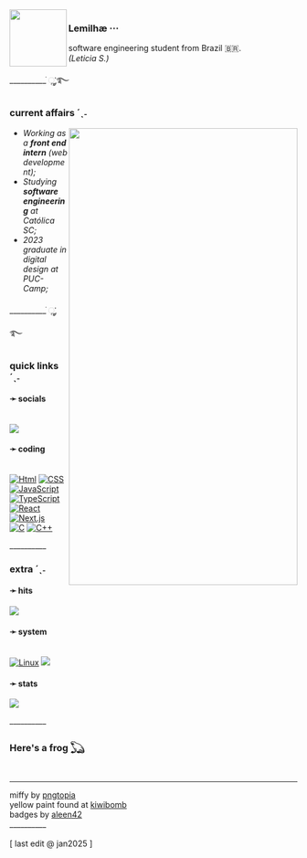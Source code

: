 <img align="left" width="100" src="https://64.media.tumblr.com/90a51284051bf0adc244e7dc6f62a355/99828cd5ccda8289-e5/s640x960/dfda04009a0f73bf20559fd6e443fd670c9d6ccb.pnj">

### **Lemilhæ ···**
software engineering student from Brazil 🇧🇷. <br>
*(Leticia S.)* <br>

<span aria-hidden="true" class="icon">__________ ׂׂૢ་༘࿐</span>

### **current affairs** <span aria-hidden="true" class="icon">´ˎ˗</span>

<img align="right" width="400" height="800" src="https://64.media.tumblr.com/d7dc813b174e7b43d3bcbf1dd5773815/6fd04f06864e90e8-4d/s1280x1920/998b9b4abc9bf431007028a7ed4f9bc8a5ee2886.pnj">

  - *Working as a **front end intern** (web development);*
  - *Studying **software engineering** at Católica SC;*
  - *2023 graduate in digital design at PUC-Camp;*

<span aria-hidden="true" class="icon">__________ ׂׂૢ་༘࿐</span>

### **quick links** <span aria-hidden="true" class="icon">´ˎ˗</span>

#### ➛ **socials** <br><br>
<a href="https://www.linkedin.com/in/leticiacs-design/"><img src="https://img.shields.io/badge/LinkedIn-0077B5?style=for-the-badge&logo=linkedin&logoColor=white"></a>

#### ➛ **coding** <br><br>
<a href="HTML"><img src="https://badges.aleen42.com/src/html5.svg" alt="Html"></a>
<a href="CSS"><img src="https://badges.aleen42.com/src/css3.svg" alt="CSS"></a>
<br>
<a href="JavaScript"><img src="https://badges.aleen42.com/src/javascript.svg" alt="JavaScript"></a>
<a href="TypeScript"><img src="https://badges.aleen42.com/src/typescript.svg" alt="TypeScript"></a>
<a href="React"><img src="https://badges.aleen42.com/src/react.svg" alt="React"></a>
<a href="Nextjs"><img src="https://badges.aleen42.com/src/nextjs.svg" alt="Next.js"></a>
<br>
<a href="C"><img src="https://badges.aleen42.com/src/c.svg" alt="C"></a>
<a href="C++"><img src="https://badges.aleen42.com/src/cpp.svg" alt="C++"></a>

<!--
![website_link]
-->

<span aria-hidden="true" class="icon">__________</span> 

### **extra** <span aria-hidden="true" class="icon">´ˎ˗</span>

#### ➛ **hits**
<a href="Hits"><img src="https://hits.seeyoufarm.com/api/count/incr/badge.svg?url=https%3A%2F%2Fgithub.com%2F{username}1212%2Fhit-counter"></a>

#### ➛ **system** <br><br>
<a href="PC_OS"><img src="https://img.shields.io/badge/Linux-505050?style=for-the-badge&logo=linux" alt="Linux"></a>
<a href="Mobile_OS"><img src="https://img.shields.io/badge/Android-3DDC84?style=for-the-badge&logo=android&logoColor=white"></a>

#### ➛ **stats**
<a href="Languages"><img src="https://github-readme-stats.vercel.app/api/top-langs/?username=leticia-cs"></a>

<span aria-hidden="true" class="icon">__________</span> 

### Here's a frog 𓆏
<br>
<hr>
miffy by <a href="https://pngtopia.tumblr.com/">pngtopia</a> <br>
yellow paint found at <a href="https://www.tumblr.com/kiwibomb/667853599644254208/please-like-or-reblog-if-you-save-it?source=share">kiwibomb</a> <br>
badges by <a href="https://github.com/aleen42/badges?tab=readme-ov-file">aleen42</a> <br>
<span aria-hidden="true" class="icon">__________</span> <br>
<br>
 [ last edit @ jan2025 ]

<!---
leticia-cs/leticia-cs is a ✨ special ✨ repository because its `README.md` (this file) appears on your GitHub profile.
You can click the Preview link to take a look at your changes.
--->
